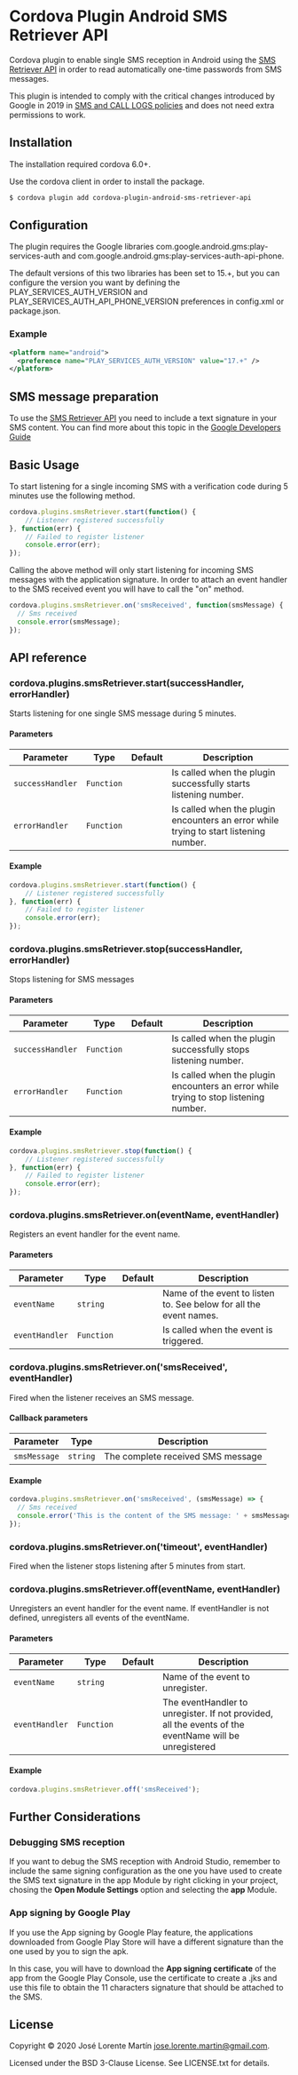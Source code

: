 Cordova Plugin Android SMS Retriever API
========================================

Cordova plugin to enable single SMS reception in Android using the [SMS Retriever API](https://developers.google.com/identity/sms-retriever/overview)
in order to read automatically one-time passwords from SMS messages.

This plugin is intended to comply with the critical changes introduced by Google
in 2019 in [SMS and CALL LOGS policies](https://support.google.com/googleplay/android-developer/answer/9047303)
and does not need extra permissions to work.

## Installation

The installation required cordova 6.0+.

Use the cordova client in order to install the package.

```bash
$ cordova plugin add cordova-plugin-android-sms-retriever-api
```

## Configuration

The plugin requires the Google libraries com.google.android.gms:play-services-auth
and com.google.android.gms:play-services-auth-api-phone.

The default versions of this two libraries has been set to 15.+, but you can configure
the version you want by defining the PLAY_SERVICES_AUTH_VERSION and
PLAY_SERVICES_AUTH_API_PHONE_VERSION preferences in config.xml or package.json.

### Example

```xml
<platform name="android">
  <preference name="PLAY_SERVICES_AUTH_VERSION" value="17.+" />
</platform>
```

## SMS message preparation

To use the [SMS Retriever API](https://developers.google.com/identity/sms-retriever/overview)
you need to include a text signature in your SMS content. You can find more about
this topic in the [Google Developers Guide](https://developers.google.com/identity/sms-retriever/verify)

## Basic Usage

To start listening for a single incoming SMS with a verification code during 5 minutes use the following method.

```javascript
cordova.plugins.smsRetriever.start(function() {
	// Listener registered successfully
}, function(err) {
	// Failed to register listener
	console.error(err);
});
```

Calling the above method will only start listening for incoming SMS messages with
the application signature. In order to attach an event handler to the SMS received event
you will have to call the "on" method.

```javascript
cordova.plugins.smsRetriever.on('smsReceived', function(smsMessage) {
  // Sms received
  console.error(smsMessage);
});
```

## API reference

### cordova.plugins.smsRetriever.start(successHandler, errorHandler)

Starts listening for one single SMS message during 5 minutes.

#### Parameters

| Parameter        | Type       | Default | Description                                                                                                                                                                                      |
| ---------------- | ---------- | ------- | ------------------------------------------------------------------------------------------------------------------------------------------------------------------------------------------------ |
| `successHandler` | `Function` |         | Is called when the plugin successfully starts listening number.                                                                                                                                  |
| `errorHandler`   | `Function` |         | Is called when the plugin encounters an error while trying to start listening number.                                                                                                            |

#### Example

```javascript
cordova.plugins.smsRetriever.start(function() {
	// Listener registered successfully
}, function(err) {
	// Failed to register listener
	console.error(err);
});
```

### cordova.plugins.smsRetriever.stop(successHandler, errorHandler)

Stops listening for SMS messages

#### Parameters

| Parameter        | Type       | Default | Description                                                                                                                                                                                      |
| ---------------- | ---------- | ------- | ------------------------------------------------------------------------------------------------------------------------------------------------------------------------------------------------ |
| `successHandler` | `Function` |         | Is called when the plugin successfully stops listening number.                                                                                                                                  |
| `errorHandler`   | `Function` |         | Is called when the plugin encounters an error while trying to stop listening number.                                                                                                            |

#### Example

```javascript
cordova.plugins.smsRetriever.stop(function() {
	// Listener registered successfully
}, function(err) {
	// Failed to register listener
	console.error(err);
});
```

### cordova.plugins.smsRetriever.on(eventName, eventHandler)

Registers an event handler for the event name.

#### Parameters

| Parameter  | Type       | Default | Description                                                        |
| ---------- | ---------- | ------- | ------------------------------------------------------------------ |
| `eventName`    | `string`   |         | Name of the event to listen to. See below for all the event names. |
| `eventHandler` | `Function` |         | Is called when the event is triggered.

### cordova.plugins.smsRetriever.on('smsReceived', eventHandler)

Fired when the listener receives an SMS message.

#### Callback parameters

| Parameter               | Type     | Description                                                                     |
| ----------------------- | -------- | ------------------------------------------------------------------------------- |
| `smsMessage`   | `string` | The complete received SMS message             |

#### Example

```javascript
cordova.plugins.smsRetriever.on('smsReceived', (smsMessage) => {
  // Sms received
  console.error('This is the content of the SMS message: ' + smsMessage);
});
```

### cordova.plugins.smsRetriever.on('timeout', eventHandler)

Fired when the listener stops listening after 5 minutes from start.

### cordova.plugins.smsRetriever.off(eventName, eventHandler)

Unregisters an event handler for the event name. If eventHandler is not defined, unregisters all events of the eventName.

#### Parameters

| Parameter  | Type       | Default | Description                                                        |
| ---------- | ---------- | ------- | ------------------------------------------------------------------ |
| `eventName`    | `string`   |         | Name of the event to unregister. |
| `eventHandler` | `Function` |         | The eventHandler to unregister. If not provided, all the events of the eventName will be unregistered |

#### Example

```javascript
cordova.plugins.smsRetriever.off('smsReceived');
```

## Further Considerations

### Debugging SMS reception

If you want to debug the SMS reception with Android Studio, remember to include
the same signing configuration as the one you have used to create the SMS text
signature in the app Module by right clicking in your project, chosing the
**Open Module Settings** option and selecting the **app** Module.

### App signing by Google Play

If you use the App signing by Google Play feature, the applications downloaded from Google 
Play Store will have a different signature than the one used by you to sign the apk.

In this case, you will have to download the **App signing certificate** of the app 
from the Google Play Console, use the certificate to create a .jks and use this file 
to obtain the 11 characters signature that should be attached to the SMS.

## License
Copyright &copy; 2020 José Lorente Martín <jose.lorente.martin@gmail.com>.

Licensed under the BSD 3-Clause License. See LICENSE.txt for details.
